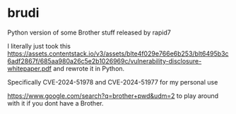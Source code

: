# brudi
Python version of some Brother stuff released by rapid7

I literally just took this
https://assets.contentstack.io/v3/assets/blte4f029e766e6b253/blt6495b3c6adf2867f/685aa980a26c5e2b1026969c/vulnerability-disclosure-whitepaper.pdf and rewrote it in Python.

Specifically CVE-2024-51978 and CVE-2024-51977 for my personal use


https://www.google.com/search?q=brother+pwd&udm=2 to play around with it if you dont have a Brother.
